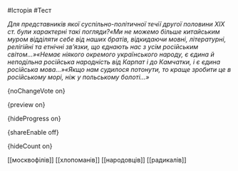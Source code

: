 #Історія #Тест

*Для представників якої суспільно-політичної течії другої половини ХІХ ст. були характерні такі погляди?«Ми  не можемо більше китайським муром відділяти себе від наших братів,  відкидаючи мовні, літературні, релігійні та етнічні зв’язки, що єднають  нас з усім російським світом...»«Немає ніякого  окремого українського народу, є єдина й неподільна російська народність  від Карпат і до Камчатки, і є єдина російська мова...»«Якщо нам судилося потонути, то краще зробити це в російському морі, ніж у польському болоті...»*

{noChangeVote on}

{preview on}

{hideProgress on}

{shareEnable off}

{hideCount on}

[[москвофілів]]
[[хлопоманів]]
[[народовців]]
[[радикалів]]
